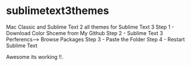 # sublimetext3themes
Mac Classic and Sublime Text 2 all themes for Sublime Text 3
Step 1 - Download Color Shceme from My Github
Step 2 - Sublime Text 3 Perferencs--> Browse Packages 
Step 3 - Paste the Folder 
Step 4 - Restart Sublime Text

Awesome its working !!.
